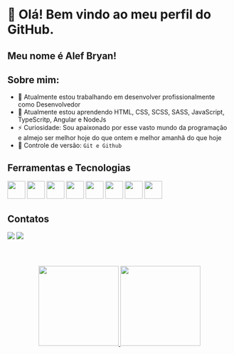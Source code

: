 # 👋 Olá! Bem vindo ao meu perfil do GitHub.
## Meu nome é Alef Bryan!

## Sobre mim:
- 🔭 Atualmente estou trabalhando em desenvolver profissionalmente como Desenvolvedor
- 🌱 Atualmente estou aprendendo HTML, CSS, SCSS, SASS, JavaScript, TypeScritp, Angular e NodeJs
- ⚡ Curiosidade: Sou apaixonado por esse vasto mundo da programação e almejo ser melhor hoje do que ontem e melhor amanhã do que hoje
- 🔧 Controle de versão: `Git e Github`


## Ferramentas e Tecnologias
<div>
<img src="https://cdn.jsdelivr.net/gh/devicons/devicon/icons/git/git-original.svg" width="40" height="40"/>
<img src="https://cdn.jsdelivr.net/gh/devicons/devicon/icons/css3/css3-original.svg" width="40" height="40"/>
<img src="https://cdn.jsdelivr.net/gh/devicons/devicon/icons/html5/html5-original.svg" width="40" height="40"/>
<img src="https://cdn.jsdelivr.net/gh/devicons/devicon/icons/sass/sass-original.svg" width="40" height="40"/>
<img src="https://cdn.jsdelivr.net/gh/devicons/devicon/icons/javascript/javascript-original.svg" width="40" height="40"/>
<img src="https://cdn.jsdelivr.net/gh/devicons/devicon/icons/typescript/typescript-original.svg" width="40" height="40"/>
<img src="https://cdn.jsdelivr.net/gh/devicons/devicon/icons/angularjs/angularjs-original.svg" width="40" height="40"/>
<img src="https://cdn.jsdelivr.net/gh/devicons/devicon/icons/nodejs/nodejs-original-wordmark.svg" width="40" height="40"/> 
</div>

## Contatos

<div>
  <a href = "mailto:aleffrade@gmail.com" target="_blank"><img src="https://img.shields.io/badge/Gmail-D14836?style=for-the-badge&logo=gmail&logoColor=white"></a>
  <a href="https://www.linkedin.com/in/alefbrf" target="_blank"><img src="https://img.shields.io/badge/-LinkedIn-%230077B5?style=for-the-badge&logo=linkedin&logoColor=white"></a>   
</div>

<div align="center">
</div>
  <br>
<div align="center" style="margin: 40px">
  <a href="https://github.com/AlefNix">
  <img height="180em" src="https://github-readme-stats.vercel.app/api?username=AlefNix&show_icons=true&theme=aura&include_all_commits=true&count_private=true"/>
  <img height="180em" src="https://github-readme-stats.vercel.app/api/top-langs/?username=FelipeGabriel7&layout=compact&langs_count=7&theme=aura"/>
    </br>
</div>
</div>
<br>
